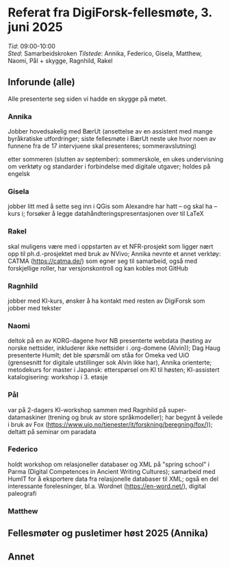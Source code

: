 # Referat fra DigiForsk-fellesmøte, 3. juni 2025

*Tid*: 09:00-10:00  
*Sted*: Samarbeidskroken 
*Tilstede*: Annika, Federico, Gisela, Matthew, Naomi, Pål + skygge, Ragnhild, Rakel

## Inforunde (alle)

Alle presenterte seg siden vi hadde en skygge på møtet.

### Annika

Jobber hovedsakelig med BærUt (ansettelse av en assistent med mange byråkratiske utfordringer; siste fellesmøte i BærUt neste uke hvor noen av funnene fra de 17 intervjuene skal presenteres; sommeravslutning)

etter sommeren (slutten av september): sommerskole, en ukes undervisning om verktøty og standarder i forbindelse med digitale utgaver; holdes på engelsk

### Gisela

jobber litt med å sette seg inn i QGis som Alexandre har hatt – og skal ha – kurs i; forsøker å legge datahåndteringspresentasjonen over til LaTeX

### Rakel

skal muligens være med i oppstarten av et NFR-prosjekt som ligger nært opp til ph.d.-prosjektet med bruk av NVivo; Annika nevnte et annet verktøy: CATMA (https://catma.de/) som egner seg til samarbeid, også med forskjellige roller, har versjonskontroll og kan kobles mot GitHub

### Ragnhild

jobber med KI-kurs, ønsker å ha kontakt med resten av DigiForsk som jobber med tekster

### Naomi

deltok på en av KORG-dagene hvor NB presenterte webdata (høsting av norske nettsider, inkluderer ikke nettsider i .org-domene (Alvin)); Dag Haug presenterte HumIt; det ble spørsmål om ståa for Omeka ved UiO (grensesnitt for digitale utstillinger sok Alvin ikke har), Annika orienterte; metodekurs for master i Japansk: etterspørsel om KI til høsten; KI-assistert katalogisering: workshop i 3. etasje

### Pål

var på 2-dagers KI-workshop sammen med Ragnhild på super-datamaskiner (trening og bruk av store språkmodeller); har begynt å veilede i bruk av Fox (https://www.uio.no/tjenester/it/forskning/beregning/fox/)); deltatt på seminar om paradata

### Federico
holdt workshop om relasjoneller databaser og XML på "spring school" i Parma (Digital Competences in Ancient Writing Cultures); samarbeid med HumIT for å eksportere data fra relasjonelle databaser til XML; også en del interessante forelesninger, bl.a. Wordnet (https://en-word.net/), digital paleografi

### Matthew






  

## Fellesmøter og pusletimer høst 2025 (Annika)


## Annet
